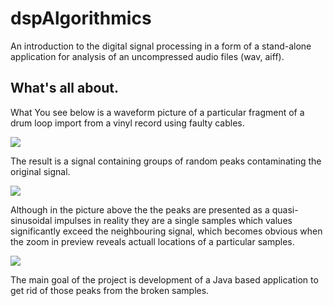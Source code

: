 # dspAlgorithmics

An introduction to the digital signal processing in a form of a stand-alone application for analysis of an uncompressed audio files (wav, aiff).

## What's all about.

What You see below is a waveform picture of a particular fragment of a drum loop import from a vinyl record using faulty cables.

<img src = "https://github.com/vitalispopoff/dspAlgorithmics/blob/gui/readme-resources/dirty-signal.PNG">

The result is a signal containing groups of random peaks contaminating the original signal.

<img src = "https://github.com/vitalispopoff/dspAlgorithmics/blob/gui/readme-resources/dirty-signal-01.PNG">

Although in the picture above the the peaks are presented as a quasi-sinusoidal impulses in reality they are a single samples which values significantly exceed the neighbouring signal, which becomes obvious when the zoom in preview reveals actuall locations of a particular samples.

<img src = "https://github.com/vitalispopoff/dspAlgorithmics/blob/gui/readme-resources/dirty-signal-02.PNG">

The main goal of the project is development of a Java based application to get rid of those peaks from the broken samples.      
